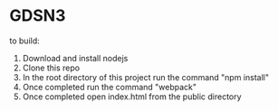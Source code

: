 # GDSN3

to build:
1. Download and install nodejs
2. Clone this repo
3. In the root directory of this project run the command "npm install"
4. Once completed run the command "webpack"
5. Once completed open index.html from the public directory
